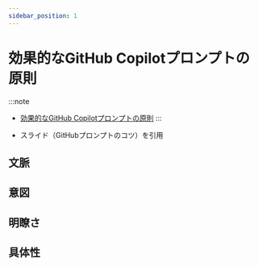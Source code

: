 ```yaml
---
sidebar_position: 1
---
```


# 効果的なGitHub Copilotプロンプトの原則

:::note
- [効果的なGitHub Copilotプロンプトの原則](https://gen-ai-docs.jp/%e3%82%b3%e3%83%b3%e3%83%86%e3%83%b3%e3%83%84/%e3%83%8a%e3%83%ac%e3%83%83%e3%82%b8/%e5%8a%b9%e6%9e%9c%e7%9a%84%e3%81%aacopilot%e3%83%97%e3%83%ad%e3%83%b3%e3%83%97%e3%83%88%e3%81%ae%e5%8e%9f%e5%89%87%e5%9f%b7%e7%ad%86%e4%b8%ad)
:::

- スライド（GitHubプロンプトのコツ）を引用

## 文脈

## 意図

## 明瞭さ

## 具体性
